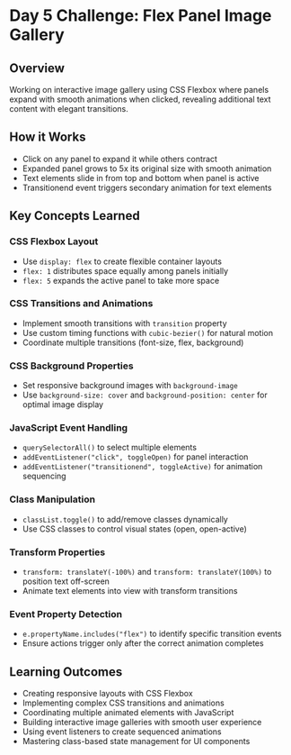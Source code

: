 # Day 5 Challenge: Flex Panel Image Gallery

## Overview
Working on interactive image gallery using CSS Flexbox where panels expand with smooth animations when clicked, revealing additional text content with elegant transitions.

## How it Works
- Click on any panel to expand it while others contract
- Expanded panel grows to 5x its original size with smooth animation
- Text elements slide in from top and bottom when panel is active
- Transitionend event triggers secondary animation for text elements

## Key Concepts Learned
### CSS Flexbox Layout
- Use `display: flex` to create flexible container layouts
- `flex: 1` distributes space equally among panels initially
- `flex: 5` expands the active panel to take more space

### CSS Transitions and Animations
- Implement smooth transitions with `transition` property
- Use custom timing functions with `cubic-bezier()` for natural motion
- Coordinate multiple transitions (font-size, flex, background)

### CSS Background Properties
- Set responsive background images with `background-image`
- Use `background-size: cover` and `background-position: center` for optimal image display

### JavaScript Event Handling
- `querySelectorAll()` to select multiple elements
- `addEventListener("click", toggleOpen)` for panel interaction
- `addEventListener("transitionend", toggleActive)` for animation sequencing

### Class Manipulation
- `classList.toggle()` to add/remove classes dynamically
- Use CSS classes to control visual states (open, open-active)

### Transform Properties
- `transform: translateY(-100%)` and `transform: translateY(100%)` to position text off-screen
- Animate text elements into view with transform transitions

### Event Property Detection
- `e.propertyName.includes("flex")` to identify specific transition events
- Ensure actions trigger only after the correct animation completes

## Learning Outcomes
- Creating responsive layouts with CSS Flexbox
- Implementing complex CSS transitions and animations
- Coordinating multiple animated elements with JavaScript
- Building interactive image galleries with smooth user experience
- Using event listeners to create sequenced animations
- Mastering class-based state management for UI components